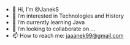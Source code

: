 - 👋 Hi, I’m @JanekS
- 👀 I’m interested in Technologies and History 
- 🌱 I’m currently learning Java
- 💞️ I’m looking to collaborate on ...
- 📫 How to reach me:
jaaanek99@gmail.com 

<!---
MonsterIsLegend/MonsterIsLegend is a ✨ special ✨ repository because its `README.md` (this file) appears on your GitHub profile.
You can click the Preview link to take a look at your changes.
--->
